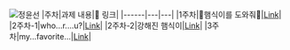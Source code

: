 ![정윤선](https://user-images.githubusercontent.com/22493971/160269947-0a3c5ff7-fe3a-4a49-b10f-902a63bc3742.png)
|주차|과제 내용|🔗 링크|
|------|---|---|
|1주차|🍔햄식이를 도와줘🍔|[Link](https://github.com/THE-SOPT-WEB/jungYunSun/pull/1)|
|2주차-1|who...r....u?|[Link](https://github.com/THE-SOPT-WEB/jungYunSun/pull/4)|
|2주차-2|강해진 햄식이|[Link](https://github.com/THE-SOPT-WEB/jungYunSun/pull/5)|
|3주차|my...favorite...|[Link](https://github.com/THE-SOPT-WEB/jungYunSun/pull/6)|
